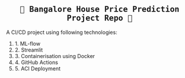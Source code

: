 <h2 align = center><tt> 📂 Bangalore House Price Prediction Project Repo 📂</tt></h2>
A CI/CD project using following technologies:
<ol>
<li> 1. ML-flow </li>
<li> 2. Streamlit </li>
<li> 3. Containerisation using Docker </li>
<li> 4. GitHub Actions </li>
<li> 5. ACI Deployment</li>
</ol>
